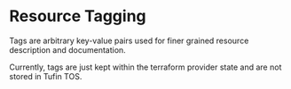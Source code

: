 # Resource Tagging

Tags are arbitrary key-value pairs used for finer grained resource description and documentation.

Currently, tags are just kept within the terraform provider state and are not stored in Tufin TOS.
